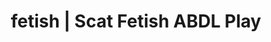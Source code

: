 ---
categories:
- Self-Pleasure
- AI Erotica
- Latex Fetish
- ASMR Erotica
- Interactive NSFW
image: /assets/images/1747714096704.webp
layout: post
schema:
  description: Premium adult content featuring ABDL Play, Scat Fetish. High-quality
    visuals with sensual themes.
  keywords:
  - Alt Romance
  - ABDL Play
  - Tattooed Beauties
  - Ethical Porn
  - Spiritual Kink
  - ASMR Erotica
  - Scat Fetish
  name: 1747714096704 | ABDL Play Scat Fetish
  type: VisualArtwork
seo:
  description: Featured content with sensual Scat Fetish, ABDL Play. HD images available.
  keywords: Scat Fetish, ABDL Play
  og_image: /assets/images/1747714096704.webp
  schema_type: VisualArtwork
tags:
- '#fetish'
- ABDL Play
- Scat Fetish
title: fetish | Scat Fetish ABDL Play
---